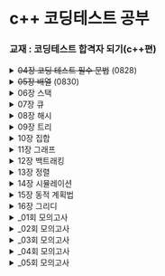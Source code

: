 # c++ 코딩테스트 공부

### 교재 : 코딩테스트 합격자 되기(c++편)

<details>
<summary> <del>04장 코딩 테스트 필수 문법</del> (0828)</summary>
<div markdown="1">

- [x] 04-1 프리미티브 타입과레퍼런스 타입
- [x] 정수형
- [x] 부동소수형
- [x] 문자열
- [x] 04-2 STL
- [x] STL
- [x] STL과 자주 사용하는 필수 문법
- [x] 반복자
- [x] 04-3 STL의 컨테이너
- [x] 벡터
- [x] 셋
- [x] 맵
- [x] 정렬되지 않은 셋과 맵
- [x] 04-4 STL의 알고리즘
- [x] count( ) 함수로 횟수 세기
- [x] sort( ) 함수로 정렬하기
- [x] next_permutation( ) 함수로 순열 생성하기
- [x] unique( ) 함수로 중복 정리하기
- [x] binary_search( ) 함수로 이진 탐색하기
- [x] max_element( ), min_element( ) 함수로 최댓값, 최솟값 위치 구하기
- [x] 04-5 함수
- [x] 함수 정의
- [x] 함수 호출
- [x] 04-6 코딩 테스트 코드 구현 노하우
- [x] 조기 반환
- [x] 보호 구문

- [x] [둘째 마당 : 코딩 테스트 완전 정복]

</div>
</details>
</div>
</details>
<details>
<summary> <del>05장 배열</del> (0830)</summary>
<div markdown="1">

- [x] 05-1 배열 개념
- [x] 배열 선언
- [x] 배열과 차원
- [x] 05-2 배열의 효율성
- [x] 배열 연산의 시간 복잡도
- [x] 배열을 선택할 때 고려할 점
- [x] 05-3 몸풀기 문제
- [x] [문제 01] 배열 정렬하기★
- [x] [문제 02] 배열 제어하기★★
- [x] 05-4 합격자가 되는 모의 테스트
- [x] [문제 03] 두 수를 뽑아서 더하기★
- [x] [문제 04] 모의고사★
- [x] [문제 05] 행렬의 곱셈★
- [x] [문제 06] 실패율★★
- [x] [문제 07] 방문 길이★★

</div>
</details>
<details>
<summary> 06장 스택</summary>
<div markdown="1">

- [ ] 06-1 스택 개념
- [ ] 스택의 동작 원리 이해하기
- [ ] 06-2 스택의 정의
- [ ] 스택의 ADT
- [ ] 06-3 몸풀기 문제
- [ ] [문제 08] 괄호 짝 맞추기★★
- [ ] [문제 09] 10진수를 2진수로 변환하기★
- [ ] 06-4 합격자가 되는 모의 테스트
- [ ] [문제 10] 괄호 회전하기★
- [ ] [문제 11] 짝지어 제거하기★
- [ ] [문제 12] 주식 가격★★
- [ ] [문제 13] 크레인 인형 뽑기 게임★★
- [ ] [문제 14] 표 편집★★★★★

</div>
</details>
<details>
<summary> 07장 큐</summary>
<div markdown="1">

- [ ] 07-1 큐의 개념
- [ ] 큐에서 데이터가 이동하는 과정 살펴보기
- [ ] 큐의 특성을 활용하는 분야
- [ ] 큐의 ADT
- [ ] 07-2 몸풀기 문제
- [ ] [문제 15] 요세푸스 문제★★
- [ ] 07-3 합격자가 되는 모의 테스트
- [ ] [문제 16] 기능 개발★★
- [ ] [문제 17] 카드 뭉치★★

</div>
</details>
<details>
<summary> 08장 해시</summary>
<div markdown="1">

- [ ] 08-1 해시의 개념
- [ ] 해시 자세히 알아보기
- [ ] 해시의 특성을 활용하는 분야
- [ ] 08-2 해시 함수
- [ ] 해시 함수를 구현할 때 고려할 내용
- [ ] 자주 사용하는 해시 함수 알아보기
- [ ] 08-3 충돌 처리
- [ ] 체이닝으로 처리하기
- [ ] 개방 주소법으로 처리하기
- [ ] 08-4 몸풀기 문제
- [ ] [문제 18] 두 개의 수로 특정값 만들기★
- [ ] [문제 19] 문자열 해싱을 이용한 검색 함수 만들기★★
- [ ] 08-5 합격자가 되는 모의 테스트
- [ ] [문제 20] 완주하지 못한 선수★
- [ ] [문제 21] 영어 끝말잇기★
- [ ] [문제 22] 전화번호 목록★★
- [ ] [문제 23] 할인 행사★★
- [ ] [문제 24] 오픈 채팅방★★
- [ ] [문제 25] 베스트 앨범★★
- [ ] [문제 26] 신고 결과 받기★★
- [ ] [문제 27] 메뉴 리뉴얼★★★

</div>
</details>
<details>
<summary> 09장 트리</summary>
<div markdown="1">

- [ ] 09-1 트리 개념
- [ ] 나무를 거꾸로 뒤집어 놓은 모양의 트리
- [ ] 09-2 이진 트리 표현하기
- [ ] 배열로 표현하기
- [ ] 이진 트리 순회하기
- [ ] 포인터로 표현하기
- [ ] 인접 리스트로 표현하기
- [ ] 09-3 이진 트리 탐색하기
- [ ] 이진 탐색 트리 구축하기
- [ ] 이진 탐색 트리 탐색하기
- [ ] 이진 탐색 트리와 배열 탐색의 효율 비교
- [ ] 09-4 몸풀기 문제
- [ ] [문제 28] 트리 순회★
- [ ] [문제 29] 이진 탐색 트리 구현★
- [ ] 09-5 합격자가 되는 모의 테스트
- [ ] [문제 30] 예상 대진표★
- [ ] [문제 31] 다단계 칫솔 판매★★
- [ ] [문제 32] 길 찾기 게임★★★★

</div>
</details>
<details>
<summary> 10장 집합</summary>
<div markdown="1">

- [ ] 10-1 집합과 상호배타적 집합의 개념
- [ ] 집합의 개념
- [ ] 상호배타적 집합의 특성을 활용하는 분야
- [ ] 10-2 집합의 연산
- [ ] 배열을 활용한 트리로 집합 표현하기
- [ ] 유니온-파인드 알고리즘
- [ ] 10-3 몸풀기 문제
- [ ] [문제 33] 간단한 유니온-파인드 알고리즘 구현하기★★
- [ ] 10-4 합격자가 되는 모의 테스트
- [ ] [문제 34] 폰켓몬★
- [ ] [문제 35] 섬 연결하기★★★

</div>
</details>
<details>
<summary> 11장 그래프</summary>
<div markdown="1">

- [ ] 11-1 그래프의 개념
- [ ] 그래프 용어 정리
- [ ] 그래프의 특징과 종류
- [ ] 그래프 구현
- [ ] 11-2 그래프 탐색
- [ ] 깊이 우선 탐색
- [ ] 너비 우선 탐색
- [ ] 깊이 우선 탐색과 너비 우선 탐색 비교
- [ ] 11-3 그래프 최단 경로 구하기
- [ ] 다익스트라 알고리즘
- [ ] 벨만-포드 알고리즘
- [ ] 11-4 몸풀기 문제
- [ ] [문제 36] 깊이 우선 탐색 순회★
- [ ] [문제 37] 너비 우선 탐색 순회★
- [ ] [문제 38] 다익스트라 알고리즘★★★
- [ ] [문제 39] 벨만-포드 알고리즘★★★
- [ ] 11-5 합격자가 되는 모의 테스트
- [ ] [문제 40] 미로 탈출★★
- [ ] [문제 41] 게임 맵 최단 거리★★
- [ ] [문제 42] 네트워크★★
- [ ] [문제 43] 양과 늑대★★★★★
- [ ] [문제 44] 배달★★★
- [ ] [문제 45] 경주로 건설★★★★★
- [ ] [문제 46] 전력망을 둘로 나누기★★

</div>
</details>
<details>
<summary> 12장 백트래킹</summary>
<div markdown="1">

- [ ] 12-1 백트래킹과 백트래킹 알고리즘 개념
- [ ] 백트래킹이란?
- [ ] 백트래킹 알고리즘이란?
- [ ] 유망 함수란?
- [ ] 백트래킹 알고리즘 문제에 적용해보기
- [ ] N-퀸 문제
- [ ] 12-2 몸풀기 문제
- [ ] [문제 47] 1부터 N까지 숫자 중 합이 10이 되는 조합 구하기★
- [ ] [문제 48] 스도쿠 퍼즐★★★
- [ ] 12-3 합격자가 되는 모의 테스트
- [ ] [문제 49] 피로도★
- [ ] [문제 50] N-퀸★
- [ ] [문제 51] 양궁 대회★★
- [ ] [문제 52] 외벽 점검★★★★★
- [ ] [문제 53] 사라지는 발판★★★★★

</div>
</details>
<details>
<summary> 13장 정렬</summary>
<div markdown="1">

- [ ] 13-1 정렬 개념
- [ ] 정렬이 필요한 이유
- [ ] 삽입 정렬
- [ ] 병합 정렬
- [ ] 힙 정렬
- [ ] 우선순위 큐
- [ ] 계수 정렬
- [ ] 위상 정렬
- [ ] 13-2 몸풀기 문제
- [ ] [문제 54] 계수 정렬 구현하기★
- [ ] [문제 55] 정렬이 완료된 두 배열 합치기★
- [ ] 13-3 합격자가 되는 모의 테스트
- [ ] [문제 56] 문자열 내 마음대로 정렬하기★
- [ ] [문제 57] 정수 내림차순으로 배치하기★
- [ ] [문제 58] K번째 수★
- [ ] [문제 59] 가장 큰 수★★★
- [ ] [문제 60] 튜플★★
- [ ] [문제 61] 지형 이동★★★★

</div>
</details>
<details>
<summary> 14장 시뮬레이션</summary>
<div markdown="1">

- [ ] 14-1 시뮬레이션 문제 풀이 노하우
- [ ] 시뮬레이션 문제를 푸는 방법
- [ ] 행렬 연산
- [ ] 좌표 연산
- [ ] 대칭, 회전 연산
- [ ] 14-2 몸풀기 문제
- [ ] [문제 62] 배열 회전하기★★
- [ ] [문제 63] 두 행렬을 곱한 후 전치 행렬 만들기★
- [ ] [문제 64] 달팽이 수열 만들기★★
- [ ] 14-3 합격자가 되는 모의 테스트
- [ ] [문제 65] 이진 변환★★
- [ ] [문제 66] 롤케이크 자르기★★
- [ ] [문제 67] 카펫★★
- [ ] [문제 68] 점프와 순간 이동★★
- [ ] [문제 69] 캐릭터의 좌표★★

</div>
</details>
<details>
<summary> 15장 동적 계획법</summary>
<div markdown="1">

- [ ] 15-1 동적 계획법 개념
- [ ] 점화식 세우기와 동적 계획법
- [ ] 재귀 호출의 횟수를 줄여주는 메모이제이션
- [ ] 최장 증가 부분 수열
- [ ] 최장 공통 부분 수열
- [ ] 15-2 몸풀기 문제
- [ ] [문제 70] LCS 길이 계산하기★★★
- [ ] [문제 71] LIS 길이 계산하기★★★
- [ ] [문제 72] 조약돌 문제★★★
- [ ] 15-3 합격자가 되는 모의 테스트
- [ ] [문제 73] 피보나치 수★
- [ ] [문제 74] 2 × n 타일링★
- [ ] [문제 75] 정수 삼각형★★
- [ ] [문제 76] 땅따먹기★★
- [ ] [문제 77] 도둑질★★★★★
- [ ] [문제 78] 가장 큰 정사각형 찾기★★★
- [ ] [문제 79] 단어 퍼즐★★★★

</div>
</details>
<details>
<summary> 16장 그리디</summary>
<div markdown="1">

- [ ] 16-1 그리디 개념
- [ ] 그리디 알고리즘으로 거스름돈 내어주기
- [ ] 그리디 알고리즘이 최적해를 보장하려면?
- [ ] 16-2 최소 신장 트리
- [ ] 신장 트리란?
- [ ] 최소 신장 트리란?
- [ ] 16-3 배낭 문제
- [ ] 짐을 쪼갤 수 있는 부분 배낭 문제
- [ ] 짐을 쪼갤 수 없는 0/1 배낭 문제
- [ ] 16-4 몸풀기 문제
- [ ] [문제 80] 거스름돈 주기★★
- [ ] [문제 81] 부분 배낭 문제★★
- [ ] 16-5 합격자가 되는 모의 테스트
- [ ] [문제 82] 예산★
- [ ] [문제 83] 구명보트★
- [ ] [문제 84] 귤 고르기★★
- [ ] [문제 85] 기지국 설치★★

</div>
</details>
<details>
<summary> _01회 모의고사</summary>
<div markdown="1">

- [ ] [문제 86] 미로 탈출 명령어
- [ ] [문제 87] 택배 배달과 수거하기
- [ ] [문제 88] 개인 정보 수집 유효기간

</div>
</details>
<details>
<summary> _02회 모의고사</summary>
<div markdown="1">

- [ ] [문제 89] 110 옮기기
- [ ] [문제 90] 쿼드 압축 후 개수 세기
- [ ] [문제 91] 없는 숫자 더하기

</div>
</details>
<details>
<summary> _03회 모의고사</summary>
<div markdown="1">

- [ ] [문제 92] 불량 사용자
- [ ] [문제 93] k진수에서 소수 개수 구하기
- [ ] [문제 94] 거리두기 확인하기

</div>
</details>
<details>
<summary> _04회 모의고사</summary>
<div markdown="1">

- [ ] [문제 95] 코딩 테스트 공부
- [ ] [문제 96] 두 큐 합 같게 만들기
- [ ] [문제 97] 숫자 게임

</div>
</details>
<details>
<summary> _05회 모의고사</summary>
<div markdown="1">

- [ ] [문제 98] 보석 쇼핑
- [ ] [문제 99] 파괴되지 않은 건물
- [ ] [문제 100] 로또의 최고 순위와 최저 순위
